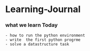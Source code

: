 # Learning-Journal

### what we learn Today 
    - how to run the python environment 
    - write  the first python progrme 
    - solve a datastructure task 